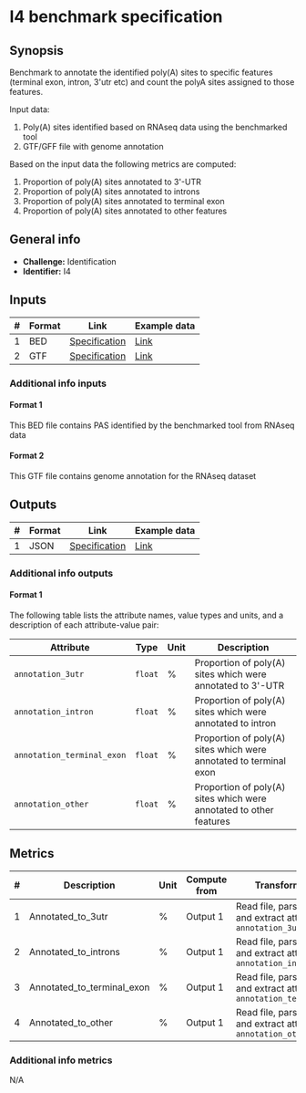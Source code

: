 # I4 benchmark specification

## Synopsis

Benchmark to annotate the identified poly(A) sites to specific features (terminal exon, intron, 3'utr etc) and count the polyA sites assigned to those features.

Input data:

1. Poly(A) sites identified based on RNAseq data using the benchmarked tool
2. GTF/GFF file with genome annotation

Based on the input data the following metrics are computed:

1. Proportion of poly(A) sites annotated to 3'-UTR
2. Proportion of poly(A) sites annotated to introns
3. Proportion of poly(A) sites annotated to terminal exon
4. Proportion of poly(A) sites annotated to other features


## General info

* **Challenge:** Identification
* **Identifier:** I4

## Inputs

| # | Format | Link | Example data |
  | --- | --- | --- | --- |
  | 1 | BED | [Specification][spec-bed] | [Link][in1] |
  | 2 | GTF | [Specification][spec-gtf] | [Link][in2] |

### Additional info inputs
  
#### Format 1

This BED file contains PAS identified by the benchmarked tool from RNAseq data

#### Format 2

This GTF file contains genome annotation for the RNAseq dataset

## Outputs

| # | Format | Link | Example data |
  | --- | --- | --- | --- |
  | 1 | JSON | [Specification][spec-json] | [Link][out1] |
  
### Additional info outputs

#### Format 1
  
  The following table lists the attribute names, value types and units, and a
description of each attribute-value pair:
  
  | Attribute | Type | Unit | Description |
  | --- | --- | --- | --- |
  | `annotation_3utr` | `float` | % | Proportion of poly(A) sites which were annotated to 3'-UTR |
  | `annotation_intron` | `float` | % | Proportion of poly(A) sites which were annotated to intron |
  | `annotation_terminal_exon` | `float` | % | Proportion of poly(A) sites which were annotated to terminal exon |
  | `annotation_other` | `float` | % | Proportion of poly(A) sites which were annotated to other features |
  
## Metrics
  
  | # | Description | Unit | Compute from | Transformations | Type after transformations | Additional comments |
  | --- | --- | --- | --- | --- | --- | --- |
  | 1 | Annotated_to_3utr | % | Output 1 | Read file, parse JSON and extract attribute `annotation_3utr` | `vector` | N/A |
  | 2 | Annotated_to_introns | % | Output 1 | Read file, parse JSON and extract attribute `annotation_intron` | `vector` | N/A |
  | 3 | Annotated_to_terminal_exon | % | Output 1 | Read file, parse JSON and extract attribute `annotation_terminal_exon` | `vector` | N/A |
  | 4 | Annotated_to_other | % | Output 1 | Read file, parse JSON and extract attribute `annotation_other` | `vector` | N/A |
  
### Additional info metrics
  
  N/A

[//]: # (References)
  
  [in1]: ./example_files/input1.bed
[in2]: ./example_files/input2.gtf
[out1]: ./example_files/output1.json
[spec-json]: <https://www.ecma-international.org/publications-and-standards/standards/ecma-404/>
  [spec-bed]: <https://genome.ucsc.edu/FAQ/FAQformat.html#format1>
  [spec-gtf]: <https://genome.ucsc.edu/FAQ/FAQformat.html#format4>
  